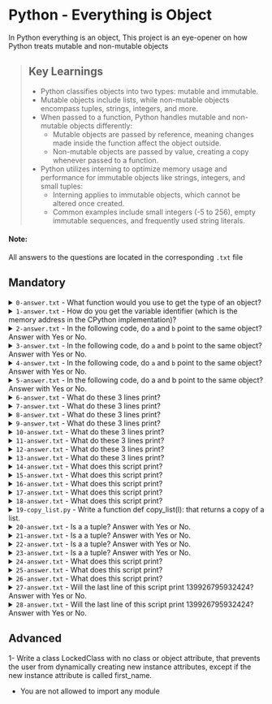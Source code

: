 # Python - Everything is Object

In Python everything is an object, This project is an eye-opener on how Python treats mutable and non-mutable objects
> ## Key Learnings
> - Python classifies objects into two types: mutable and immutable.
> - Mutable objects include lists, while non-mutable objects encompass tuples, strings, integers, and more.
> - When passed to a function, Python handles mutable and non-mutable objects differently:
>   - Mutable objects are passed by reference, meaning changes made inside the function affect the object outside.
>   - Non-mutable objects are passed by value, creating a copy whenever passed to a function.
> - Python utilizes interning to optimize memory usage and performance for immutable objects like strings, integers, and small tuples:
>   - Interning applies to immutable objects, which cannot be altered once created.
>   - Common examples include small integers (-5 to 256), empty immutable sequences, and frequently used string literals.



#### Note:
All answers to the questions are located in the corresponding `.txt` file



## Mandatory
<details>
 <summary><code>0-answer.txt</code> - What function would you use to get the type of an object?</summary>
 <ul>
  <li><code>type()</code> - Write the name of the function in the file, without ()</li>
 </ul>
</details>

<details>
 <summary><code>1-answer.txt</code> - How do you get the variable identifier (which is the memory address in the CPython implementation)?</summary>
 <ul>
  <li>Write the name of the function in the file, without ()</li>
 </ul>
</details>

<details>
 <summary><code>2-answer.txt</code> - In the following code, do <code>a</code> and <code>b</code> point to the same object? Answer with Yes or No.</summary>
 <pre>
  >>> a = 89
  >>> b = 100
 </pre>
</details>

<details>
 <summary><code>3-answer.txt</code> - In the following code, do <code>a</code> and <code>b</code> point to the same object? Answer with Yes or No.</summary>
 <pre>
  >>> a = 89
  >>> b = 89
 </pre>
</details>

<details>
 <summary><code>4-answer.txt</code> - In the following code, do <code>a</code> and <code>b</code> point to the same object? Answer with Yes or No.</summary>
 <pre>
  >>> a = 89
  >>> b = a
 </pre>
</details>


<details>
 <summary><code>5-answer.txt</code> - In the following code, do a and b point to the same object? Answer with Yes or No.</summary>
 <pre>
    >>> a = 89
    >>> b = a + 1
    Yes
 </pre>
</details>

<details>
 <summary><code>6-answer.txt</code> - What do these 3 lines print?</summary>
 <pre>
    >>> s1 = "Best School"
    >>> s2 = s1
    >>> print(s1 == s2)
 </pre>
</details>

<details>
 <summary><code>7-answer.txt</code> - What do these 3 lines print?</summary>
 <pre>
    >>> s1 = "Best"
    >>> s2 = s1
    >>> print(s1 is s2)
 </pre>
</details>

<details>
 <summary><code>8-answer.txt</code> - What do these 3 lines print?</summary>
 <pre>
    >>> s1 = "Best School"
    >>> s2 = "Best School"
    >>> print(s1 == s2)
 </pre>
</details>

<details>
 <summary><code>9-answer.txt</code> - What do these 3 lines print?</summary>
 <pre>
    >>> s1 = "Best School"
    >>> s2 = "Best School"
    >>> print(s1 is s2)
 </pre>
</details>

<details>
 <summary><code>10-answer.txt</code> - What do these 3 lines print?</summary>
 <pre>
    >>> l1 = [1, 2, 3]
    >>> l2 = [1, 2, 3] 
    >>> print(l1 == l2)
 </pre>
</details>

<details>
 <summary><code>11-answer.txt</code> - What do these 3 lines print?</summary>
 <pre>
    >>> l1 = [1, 2, 3]
    >>> l2 = [1, 2, 3] 
    >>> print(l1 is l2)
 </pre>
</details>

<details>
 <summary><code>12-answer.txt</code> - What do these 3 lines print?</summary>
 <pre>
    >>> l1 = [1, 2, 3]
    >>> l2 = l1
    >>> print(l1 == l2)
 </pre>
</details>

<details>
 <summary><code>13-answer.txt</code> - What do these 3 lines print?</summary>
 <pre>
    >>> l1 = [1, 2, 3]
    >>> l2 = l1
    >>> print(l1 is l2)
 </pre>
</details>

<details>
 <summary><code>14-answer.txt</code> - What does this script print?</summary>
 <pre>
    l1 = [1, 2, 3]
    l2 = l1
    l1.append(4)
    print(l2)
 </pre>
</details>

<details>
 <summary><code>15-answer.txt</code> - What does this script print?</summary>
 <pre>
    l1 = [1, 2, 3]
    l2 = l1
    l1 = l1 + [4]
    print(l2)
 </pre>
</details>

<details>
 <summary><code>16-answer.txt</code> - What does this script print?</summary>
 <pre>
    def increment(n):
        n += 1

    a = 1
    increment(a)
    print(a)
 </pre>
</details>

<details>
 <summary><code>17-answer.txt</code> - What does this script print?</summary>
 <pre>
    def increment(n):
        n.append(4)

    l = [1, 2, 3]
    increment(l)
    print(l)
 </pre>
</details>

<details>
 <summary><code>18-answer.txt</code> - What does this script print?</summary>
 <pre>
    def assign_value(n, v):
        n = v

    l1 = [1, 2, 3]
    l2 = [4, 5, 6]
    assign_value(l1, l2)
    print(l1)
 </pre>
</details>

<details>
 <summary><code>19-copy_list.py</code> - Write a function def copy_list(l): that returns a copy of a list.</summary>
 <pre>
def copy_list(l):
    return l[:]
 </pre>
</details>

<details>
 <summary><code>20-answer.txt</code> - Is a a tuple? Answer with Yes or No.</summary>
 <pre>
    Yes
 </pre>
</details>

<details>
 <summary><code>21-answer.txt</code> - Is a a tuple? Answer with Yes or No.</summary>
 <pre>
    Yes
 </pre>
</details>

<details>
 <summary><code>22-answer.txt</code> - Is a a tuple? Answer with Yes or No.</summary>
 <pre>
    No
 </pre>
</details>

<details>
 <summary><code>23-answer.txt</code> - Is a a tuple? Answer with Yes or No.</summary>
 <pre>
    Yes
 </pre>
</details>

<details>
 <summary><code>24-answer.txt</code> - What does this script print?</summary>
 <pre>
    a = (1)
    b = (1)
    a is b
 </pre>
</details>

<details>
 <summary><code>25-answer.txt</code> - What does this script print?</summary>
 <pre>
    a = (1, 2)
    b = (1, 2)
    a is b
 </pre>
</details>

<details>
 <summary><code>26-answer.txt</code> - What does this script print?</summary>
 <pre>
    a = ()
    b = ()
    a is b
 </pre>
</details>

<details>
 <summary><code>27-answer.txt</code> - Will the last line of this script print 139926795932424? Answer with Yes or No.</summary>
 <pre>
    >>> id(a)
    139926795932424
    >>> a
    [1, 2, 3, 4]
    >>> a = a + [5]
    >>> id(a)
 </pre>
</details>

<details>
 <summary><code>28-answer.txt</code> - Will the last line of this script print 139926795932424? Answer with Yes or No.</summary>
 <pre>
    >>> a
    [1, 2, 3]
    >>> id (a)
    139926795932424
    >>> a += [4]
    >>> id(a)
 </pre>
</details>


## Advanced

1- Write a class LockedClass with no class or object attribute, that prevents the user from dynamically creating new instance attributes, except if the new instance attribute is called first_name.

- You are not allowed to import any module
